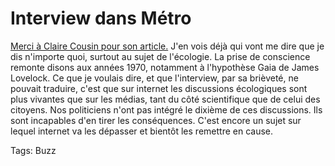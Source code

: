 # Interview dans Métro

[Merci à Claire Cousin pour son article.](http://www.metrofrance.com/fr/article/2007/02/05/10/0636-39/index.xml) J'en vois déjà qui vont me dire que je dis n'importe quoi, surtout au sujet de l'écologie. La prise de conscience remonte disons aux années 1970, notamment à l'hypothèse Gaia de James Lovelock. Ce que je voulais dire, et que l'interview, par sa brièveté, ne pouvait traduire, c'est que sur internet les discussions écologiques sont plus vivantes que sur les médias, tant du côté scientifique que de celui des citoyens. Nos politiciens n'ont pas intégré le dixième de ces discussions. Ils sont incapables d'en tirer les conséquences. C'est encore un sujet sur lequel internet va les dépasser et bientôt les remettre en cause.

Tags: Buzz